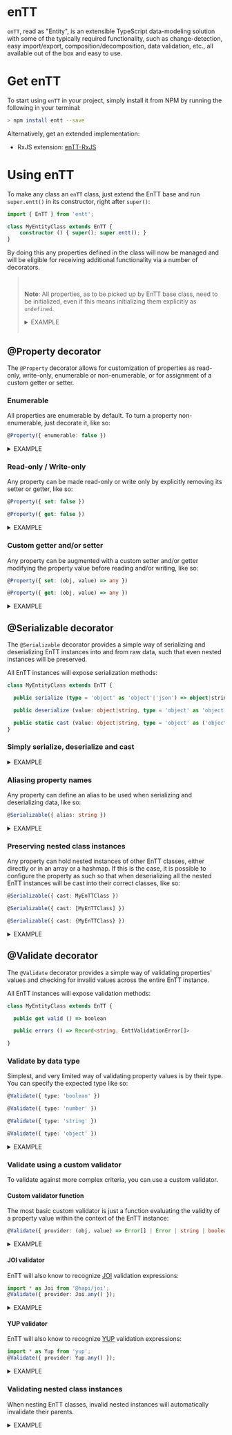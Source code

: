 enTT
======

```enTT```, read as "Entity", is an extensible TypeScript data-modeling solution with some of the typically required functionality, such as change-detection, easy import/export, composition/decomposition, data validation, etc., all available out of the box and easy to use.

# Get enTT

To start using ```enTT``` in your project, simply install it from NPM by running the following in your terminal:
 ```sh
 > npm install entt --save
 ```

Alternatively, get an extended implementation:
- RxJS extension: [enTT-RxJS](https://github.com/ofzza/enTT-RxJS)

# Using enTT

To make any class an ```enTT``` class, just extend the EnTT base and run ```super.entt()``` in its constructor, right after ```super()```:

```ts
import { EnTT } from 'entt';

class MyEntityClass extends EnTT {
    constructor () { super(); super.entt(); }
}
```

By doing this any properties defined in the class will now be managed and will be eligible for receiving additional functionality via a number of decorators.

> &nbsp;
>
> **Note**: All properties, as to be picked up by EnTT base class, need to be initialized, even if this means initializing them explicitly as ```undefined```.
> <details> <summary>EXAMPLE</summary>
>
> ```ts
> public invalid1;          // Won't get picked up by EnTT and won't be eligible to accept functionality via decorators
>
> public invalid2: string;  // Won't get picked up by EnTT and won't be eligible to accept functionality via decorators
>
> public valid1 = undefined as string;  // Valid EnTT property
>
> public valid2 = 'abcd' as string;     // Valid EnTT property
>
> public valid3 = 'abcd';               // Valid EnTT property
> ```
> </details>
> &nbsp;


## @Property decorator

The ```@Property``` decorator allows for customization of properties as read-only, write-only, enumerable or non-enumerable, or for assignment of a custom getter or setter.

### Enumerable

All properties are enumerable by default. To turn a property non-enumerable, just decorate it, like so:

```ts
@Property({ enumerable: false })
```

<details><summary>EXAMPLE</summary>

  ```ts
  import { EnTT, Property } from 'entt';

  class MyEntityClass extends EnTT {
    constructor () { super(); super.entt(); }

    @Property({ enumerable: true })
    public standard = 'default';

    @Property({ enumerable: true })
    public enumerable = 'enumerable';

    @Property({ enumerable: false })
    public nonenumerable = 'nonenumerable';
  }

  const instance = new MyEntityClass();
  console.log(Object.keys(instance)); // Outputs: "standard", "enumerable"
  ```
</details>

### Read-only / Write-only

Any property can be made read-only or write only by explicitly removing its setter or getter, like so:
```ts
@Property({ set: false })

@Property({ get: false })
```

<details><summary>EXAMPLE</summary>

  ```ts
  import { EnTT, Property } from 'entt';

  class MyEntityClass extends EnTT {
    constructor () { super(); super.entt(); }

    @Property({ set: false })
    public readonly = 'readonly';

    @Property({ get: false })
    public writeonly = 'writeonly';
  }

  const instance = new MyEntityClass();
  instance.readonly = 'value';    // Throws error
  console.log(instance.readonly)  // Outputs: "readonly"
  instance.writeonly = 'value';   // Accepts value
  console.log(instance.writeonly) // Outputs: undefined
  ```
</details>

### Custom getter and/or setter

Any property can be augmented with a custom setter and/or getter modifying the property value before reading and/or writing, like so:

```ts
@Property({ set: (obj, value) => any })

@Property({ get: (obj, value) => any })
```

<details><summary>EXAMPLE</summary>

  ```ts
  import { EnTT, Property } from 'entt';

  class MyPersonClass extends EnTT {
    constructor () { super(); super.entt(); }

    @Property({ set: (obj, value) => toTitleCase(value) })
    public firstName = undefined as string;

    @Property({ set: (obj, value) => toTitleCase(value) })
    public lastName = undefined as string;

    @Property({ get: (obj, value) => `${obj.firstName} ${obj.lastName}` })
    public fullName = undefined as string;
  }

  const instance = new MyPersonClass();
  instance.firstName = 'john';
  console.log(instance.firstName);  // Outputs: "John"
  instance.lastName = 'doe';
  console.log(instance.lastName);   // Outputs: "Doe"
  console.log(instance.fullName);   // Outputs: "John Doe"
  ```
</details>

## @Serializable decorator

The ```@Serializable``` decorator provides a simple way of serializing and deserializing EnTT instances into and from raw data, such that even nested instances will be preserved.

All EnTT instances will expose serialization methods:
```ts
class MyEntityClass extends EnTT {

  public serialize (type = 'object' as 'object'|'json') => object|string

  public deserialize (value: object|string, type = 'object' as 'object'|'json') => void

  public static cast (value: object|string, type = 'object' as ('object'|'json'), { Class = undefined as ((new() => EnTT) | (new() => EnTT)[] | Record<any, (new() => EnTT)>) } = {}) => MyEntityClass
}
```

### Simply serialize, deserialize and cast

<details><summary>EXAMPLE</summary>

Without any customization, all properties can be serialized and deserialized:

```ts
  import { EnTT } from 'entt';

  class MyPersonClass extends EnTT {
    constructor () { super(); super.entt(); }

    public firstName = undefined as string;
    public lastName = undefined as string;
  }

  const instance = new MyPersonClass();
  instance.firstName = 'John';
  instance.lastName = 'Doe';

  const serialized = instance.serialize();
  console.log(serialized);  // Outputs: { firstName: "John", lastName: "Doe" }

  const deserialized = new MyPersonClass();
  deserialized.deserialize(serialized);
  console.log(deserialized.firstName);                  // Outputs: "John"
  console.log(deserialized.lastName);                   // Outputs: "Doe"

  const castSingle = MyPersonClass.cast(serialized);
  console.log(castSingle instanceof MyPersonClass)      // Outputs: true
  console.log(castSingle.firstName);                    // Outputs: "John"
  console.log(castSingle.lastName);                     // Outputs: "Doe"
  
  const castArray = MyPersonClass.cast([ serialized, serialized, serialized ], 'object', { Class: [MyPersonClass] });
  console.log(castArray[0] instanceof MyPersonClass)    // Outputs: true
  console.log(castArray[0].firstName);                  // Outputs: "John"
  console.log(castArray[0].lastName);                   // Outputs: "Doe" 
  
  const castHashmap = MyPersonClass.cast({ a: serialized, b: serialized, c: serialized }, 'object', { Class: {MyPersonClass} });
  console.log(castHashmap.a instanceof MyPersonClass)   // Outputs: true
  console.log(castHashmap.a.firstName);                 // Outputs: "John"
  console.log(castHashmap.a.lastName);                  // Outputs: "Doe"

  const castPromise = await MyPersonClass.cast(Promise.resolve(serialized));
  console.log(castPromise instanceof MyPersonClass)     // Outputs: true
  console.log(castPromise.firstName);                   // Outputs: "John"
  console.log(castPromise.lastName);                    // Outputs: "Doe"
```
</details>

### Aliasing property names

Any property can define an alias to be used when serializing and deserializing data, like so:

```ts
@Serializable({ alias: string })
```

<details><summary>EXAMPLE</summary>

```ts
  import { EnTT } from 'entt';

  class MyPersonClass extends EnTT {
    constructor () { super(); super.entt(); }

    @Serializable({ alias: 'first_name' })
    public firstName = undefined as string;
    
    @Serializable({ alias: 'last_name' })
    public lastName = undefined as string;
  }

  const instance = new MyPersonClass();
  instance.firstName = 'John';
  instance.lastName = 'Doe';

  const serialized = instance.serialize();
  console.log(serialized);  // Outputs: { first_name: "John", last_name: "Doe" }

  const deserialized = new MyPersonClass();
  deserialized.deserialize(serialized);
  console.log(deserialized.firstName);  // Outputs: "John"
  console.log(deserialized.lastName);   // Outputs: "Doe"

  const cast = MyPersonClass.cast(serialized);
  console.log(cast.firstName);          // Outputs: "John"
  console.log(cast.lastName);           // Outputs: "Doe" 
```
</details>

### Preserving nested class instances

Any property can hold nested instances of other EnTT classes, either directly or in an array or a hashmap. If this is the case, it is possible to configure the property as such so that when deserializing all the nested EnTT instances will be cast into their correct classes, like so:

```ts
@Serializable({ cast: MyEnTTClass })

@Serializable({ cast: [MyEnTTClass] })

@Serializable({ cast: {MyEnTTClass} })
```

<details><summary>EXAMPLE</summary>

```ts
  import { EnTT } from 'entt';

  class MyPersonClass extends EnTT {
    constructor (name?: string) {
      super(); super.entt();
      this.name = name;
    }

    public name = undefined as string;

    @Serializable({ cast: MyPersonClass })
    public spouse   = undefined as MyPersonClass;

    @Serializable({ cast: [MyPersonClass] })
    public siblings = [] as MyPersonClass[];

    @Serializable({ cast: {MyPersonClass} })
    public parents  = {
                        mother: undefined as MyPersonClass,
                        father: undefined as MyPersonClass
                      } as Record<string, MyPersonClass>;
  }

  const person = new MyPersonClass('John Doe');
  person.spouse = new MyPersonClass('Joanna Doe');
  person.siblings.push(
    new MyPersonClass('Jo Doe'),
    new MyPersonClass('Johnny Doe'),
    new MyPersonClass('Jay Doe')
  );
  person.parents.mother = new MyPersonClass('Joanna Doe Sr.');
  person.parents.father = new MyPersonClass('John Doe Sr.');

  const serialized = person.serialize();
  // Equals:
  // {
  //   name: "John Doe",
  //   spouse: {
  //     name: "Joanna Doe",
  //     siblings: [],
  //     parents: {}
  //   },
  //   siblings: [
  //     {
  //       name: "Jo Doe",
  //       siblings: [],
  //       parents: {}
  //     },
  //     {
  //       name: "Johnny Doe",
  //       siblings: [],
  //       parents: {}
  //     },
  //     {
  //       name: "Jay Doe",
  //       siblings: [],
  //       parents: {}
  //     }
  //   ],
  //   parents: {
  //     mother: {
  //       name: "Joanna Doe Sr.",
  //       siblings: [],
  //       parents: {}
  //     },
  //     father: {
  //       name: "John Doe Sr.",
  //       siblings: [],
  //       parents: {}
  //     }
  //   }
  // }

  const deserialized = new MyPersonClass();
  deserialized.deserialize(serialized);
  console.log(deserialized instanceof MyPersonClass);                 // Outputs: true
  console.log(deserialized.spouse instanceof MyPersonClass);          // Outputs: true
  console.log(deserialized.siblings[0] instanceof MyPersonClass);     // Outputs: true
  console.log(deserialized.siblings[1] instanceof MyPersonClass);     // Outputs: true
  console.log(deserialized.siblings[2] instanceof MyPersonClass);     // Outputs: true
  console.log(deserialized.parents.mother instanceof MyPersonClass);  // Outputs: true
  console.log(deserialized.parents.father instanceof MyPersonClass);  // Outputs: true

  const cast = MyPersonClass.cast(serialized);
  console.log(cast instanceof MyPersonClass);                 // Outputs: true
  console.log(cast.spouse instanceof MyPersonClass);          // Outputs: true
  console.log(cast.siblings[0] instanceof MyPersonClass);     // Outputs: true
  console.log(cast.siblings[1] instanceof MyPersonClass);     // Outputs: true
  console.log(cast.siblings[2] instanceof MyPersonClass);     // Outputs: true
  console.log(cast.parents.mother instanceof MyPersonClass);  // Outputs: true
  console.log(cast.parents.father instanceof MyPersonClass);  // Outputs: true
```
</details>

## @Validate decorator

The ```@Validate``` decorator provides a simple way of validating properties' values and checking for invalid values across the entire EnTT instance.

All EnTT instances will expose validation methods:

```ts
class MyEntityClass extends EnTT {

  public get valid () => boolean

  public errors () => Record<string, EnttValidationError[]>

}
```

### Validate by data type

Simplest, and very limited way of validating property values is by their type. You can specify the expected type like so:

```ts
@Validate({ type: 'boolean' })

@Validate({ type: 'number' })

@Validate({ type: 'string' })

@Validate({ type: 'object' })
```

<details><summary>EXAMPLE</summary>

```ts
  import { EnTT } from 'entt';

  class MyValidClass extends EnTT {
    constructor () { super(); super.entt(); }

    @Validate({ type: 'boolean' })
    aBoolean = false as boolean;

    @Validate({ type: 'number' })
    aNumber = 123 as number;

    @Validate({ type: 'string' })
    aString = 'abc' as string;

    @Validate({ type: 'object' })
    anObject = { } as object
  }

  const instance = new MyValidClass();
  console.log(instance.valid);  // Outputs: true
  console.log(instance.errors); // Outputs: {}
  
  instance.aBoolean = undefined;
  instance.aNumber = undefined;
  instance.aString = undefined;
  instance.anObject = undefined;

  console.log(instance.valid);  // Outputs: false
  console.log(instance.errors);
  // Outputs: {
  //    aBoolean: [
  //      new EnttValidationError({
  //        message: 'Value undefined is not of required type "boolean"!'
  //      })
  //    ]
  //    aNumber:  [
  //      new EnttValidationError({
  //        message: 'Value undefined is not of required type "number"!'
  //      })
  //    ]
  //    aString:  [
  //      new EnttValidationError({
  //        message: 'Value undefined is not of required type "string"!'
  //      })
  //    ]
  //    anObject: [
  //      new EnttValidationError({
  //        message: 'Value undefined is not of required type "object"!'
  //      })
  //    ]
  // }

```
</details>

### Validate using a custom validator

To validate against more complex criteria, you can use a custom validator.

#### Custom validator function

The most basic custom validator is just a function evaluating the validity of a property value within the context of the EnTT instance:

```ts
@Validate({ provider: (obj, value) => Error[] | Error | string | boolean }) });
```

<details><summary>EXAMPLE</summary>

```ts
  import { EnTT } from 'entt';

  class MyDatesClass extends EnTT {
    constructor () { super(); super.entt(); }

    // Validate year is within a predefined scope
    @Validate({ provider: (obj, value) => (value > 1900) && (value < 2100) })
    born = undefined as number;

    // Validate year is within dynamic scope and throw custom validation errors
    @Validate({
      provider: (obj, value) => {
        const errs = [];
        if (value < obj.born) {
          errs.push(new EnttValidationError({
            type:    'custom',
            message: 'Graduation year must be greater than birth date!',
            context: {}
          }));
        }
        if (value >= obj.born) {
          errs.push(new EnttValidationError({
            type:    'custom',
            message: 'Graduation year must be smaller than 2100!',
            context: {}
          }));
        }
        return errs;
      }
    })
    graduated = undefined as number;

  }

  const instance = new MyDatesClass();
  console.log(instance.valid);  // Outputs: false
  console.log(instance.errors);
  // Outputs: {
  //    born: [
  //      new EnttValidationError({
  //        message: 'Value undefined not allowed!'
  //      })
  //    ]  
  // }

  instance.born = 1800;
  console.log(instance.valid);  // Outputs: false
  console.log(instance.errors);
  // Outputs: {
  //    born: [
  //      new EnttValidationError({
  //        message: 'Value 1800 not allowed!'
  //      })
  //    ]
  // }

  instance.born = 1950;
  instance.graduated = 1949;
  console.log(instance.valid);  // Outputs: false
  console.log(instance.errors);
  // Outputs: {
  //    graduated: [
  //      new EnttValidationError({
  //        type: 'custom',
  //        message: 'Graduation year must be greater than birth date!'
  //      })
  //    ]
  // }

```
</details>

#### JOI validator

EnTT will also know to recognize [JOI](https://github.com/hapijs/joi) validation expressions:

```ts
import * as Joi from '@hapi/joi';
@Validate({ provider: Joi.any() });
```

<details><summary>EXAMPLE</summary>

```ts
  import { EnTT } from 'entt';

  class MyDatesClass extends EnTT {
    constructor () { super(); super.entt(); }

    // Validate year is within a predefined scope
    @Validate({ provider: Joi.number().strict().integer().min(1900).max(2100).required() })
    born = undefined as number;

    // Validate year is within dynamic scope and throw custom validation errors
    @Validate({ provider: Joi.number().strict().integer().min(Joi.ref('$.born')).max(2100).required() })
    graduated = undefined as number;

  }

  const instance = new MyDatesClass();
  console.log(instance.valid);  // Outputs: false
  console.log(instance.errors);
  // Outputs: {
  //    born: [
  //      new EnttValidationError({
  //        type: 'any.required',
  //        message: 'Value undefined is required'
  //      })
  //    ],  
  //    graduated: [
  //      new EnttValidationError({
  //        type: 'any.required',
  //        message: 'Value undefined is required'
  //      })
  //    ]  
  // }

  instance.born = 1800;
  console.log(instance.valid);  // Outputs: false
  console.log(instance.errors);
  // Outputs: {
  //    born: [
  //      new EnttValidationError({
  //        type: 'number.min',
  //        message: 'Value 1800 must be larger than or equal to 1900'
  //      })
  //    ],  
  //    graduated: [
  //      new EnttValidationError({
  //        type: 'any.required',
  //        message: 'Value undefined is required'
  //      })
  //    ]  
  // }

  instance.born = 1950;
  instance.graduated = 1949;
  console.log(instance.valid);  // Outputs: false
  console.log(instance.errors);
  // Outputs: {
  //    graduated: [
  //      new EnttValidationError({
  //        type: 'any.ref',
  //        message: 'Value 1949 limit references "ref:global:.born" which must be a number'
  //      })
  //    ]  
  // }

```
</details>

#### YUP validator

EnTT will also know to recognize [YUP](https://github.com/jquense/yup) validation expressions:

```ts
import * as Yup from 'yup';
@Validate({ provider: Yup.any() });
```

<details><summary>EXAMPLE</summary>

```ts
  import { EnTT } from 'entt';

  class MyDatesClass extends EnTT {
    constructor () { super(); super.entt(); }

    // Validate year is within a predefined scope
    @Validate({ provider: Yup.number().strict().integer().min(1900).max(2100).required() })
    born = undefined as number;

    // Validate year is within dynamic scope and throw custom validation errors
    @Validate({ provider: Yup.number().strict().integer().min(Yup.ref('$.born')).max(2100).required() })
    graduated = undefined as number;

  }

  const instance = new MyDatesClass();
  console.log(instance.valid);  // Outputs: false
  console.log(instance.errors);
  // Outputs: {
  //    born: [
  //      new EnttValidationError({
  //        type: 'required',
  //        message: 'Value undefined is a required field' 
  //      })
  //    ],  
  //    graduated: [
  //      new EnttValidationError({
  //        type: 'required',
  //        message: 'Value undefined is a required field'
  //      })
  //    ]  
  // }

  instance.born = 1800;
  console.log(instance.valid);  // Outputs: false
  console.log(instance.errors);
  // Outputs: {
  //    born: [
  //      new EnttValidationError({
  //        type: 'min',
  //        message: 'Value 1800 must be greater than or equal to 1900'
  //      })
  //    ],
  //    graduated: [
  //      new EnttValidationError({
  //        type: 'required',
  //        message: 'Value undefined is a required field'
  //      })
  //    ]  
  // }

  instance.born = 1950;
  instance.graduated = 1949;
  console.log(instance.valid);  // Outputs: false
  console.log(instance.errors);
  // Outputs: {
  //    graduated: [
  //      new EnttValidationError({
  //        type: 'min',
  //        message: 'Value 1949 must be greater than or equal to 1950'
  //      })
  //    ]  
  // }

```
</details>

### Validating nested class instances

When nesting EnTT classes, invalid nested instances will automatically invalidate their parents.

<details><summary>EXAMPLE</summary>

```ts
  import { EnTT } from 'entt';

  class MyNestedClass extends EnTT {
    constructor () { super(); super.entt(); }

    @Validate({ provider: Yup.number().strict().required() })
    aNumber = undefined as number;
  }

  class MyParentClass extends EnTT {
    constructor () { super(); super.entt(); }

    @Validate({ provider: Yup.boolean().strict().required() })
    aBoolean = undefined as boolean;

    nested = new MyNestedClass();
  }

  const instance = new MyParentClass();
  (instance as any).aBoolean = 'abc';
  ((instance as any).nested as any).aNumber = 'abc';
  console.log(instance.valid);  // Outputs: false
  console.log(instance.errors);
  // Outputs: {
  //    aBoolean: [
  //      new EnttValidationError({
  //        type: 'typeError',
  //        message: 'Value "abc" must be a `boolean` type, but the final value was: `"abc"`.'
  //      })
  //    ],  
  //    nested.aNumber: [
  //      new EnttValidationError({
  //        type: 'typeError',
  //        message: 'Value "abc" must be a `number` type, but the final value was: `"abc"`.'
  //      })
  //    ]  
  // }

```
</details>
